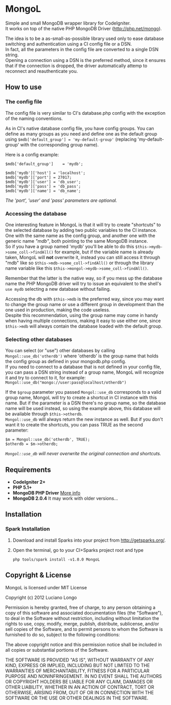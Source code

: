 MongoL
======

Simple and small MongoDB wrapper library for CodeIgniter.  
It works on top of the native PHP MongoDB Driver (http://php.net/mongo).

The idea is to be a as-small-as-possible library used only to ease database
switching and authentication using a CI config file or a DSN.  
In fact, all the parameters in the config file are converted to a single DSN
string.  
Opening a connection using a DSN is the preferred method, since it ensures that
if the connection is dropped, the driver automatically attemp to reconnect and
reauthenticate you.

How to use
----------

### The config file

The config file is very similar to CI's database.php config with the exception
of the naming conventions.

As in CI's native database config file, you have config groups. You can define
as many groups as you need and define one as the default group using
`$mdb['default_group'] = 'my-default-group'` (replacing 'my-default-group' with
the corresponding group name).

Here is a config example:

    $mdb['default_group']    = 'mydb';
    
    $mdb['mydb']['host'] = 'localhost';
    $mdb['mydb']['port'] = 27017;
    $mdb['mydb']['user'] = 'db_user';
    $mdb['mydb']['pass'] = 'db_pass';
    $mdb['mydb']['name'] = 'db_name';

_The 'port', 'user' and 'pass' parameters are optional._

### Accessing the database

One interesting feature in MongoL is that it will try to create "shortcuts" to
the selected database by adding two public variables to the CI instance. One
with the same name as the config group, and another one with the generic name
_"mdb"_, both pointing to the same MongoDB instance.  
So if you have a group named 'mydb' you'll be able to do this
`$this->mydb->some_coll->findAll()` for example, but if the variable name is
already taken, MongoL will **not** overwrite it, instead you can still access
it through "mdb" like so `$this->mdb->some_coll->findAll()` or through the
library name variable like this `$this->mongol->mydb->some_coll->findAll()`.

Remember that the latter is the native way, so if you mess up the database name
the PHP MongoDB driver will try to issue an equivalent to the shell's `use mydb`
selecting a new database without failing.

Accessing the db with `$this->mdb` is the preferred way, since you may want to
change the group name or use a different group in development than the one used
in production, making the code useless.  
Despite this recommendation, using the group name may come in handy when having
multiple connections, making it easy to use either one, since `$this->mdb` will
always contain the database loaded with the default group.

### Selecting other databases

You can select (or "use") other databases by calling `Mongol::use_db('otherdb')`
where 'otherdb' is the group name that holds the config group as defined in your
mongodb.php config.  
If you need to connect to a database that is not defined in your config file,
you can pass a DSN string instead of a group name, MongoL will recognize it and
try to connect to it, for example:
`Mongol::use_db("mongo://user:pass@localhost/otherdb")`

If the `$group` parameter you passed `Mongol::use_db` corresponds to a valid
group name, MongoL will try to create a shortcut in CI instance with this name.
But if the parameter is a DSN there's no group name, so the database name will
be used instead, so using the example above, this database will be available
through `$this->otherdb`.  
`Mongol::use_db` will always return the new instance as well. But if you don't
want it to create the shortcuts, you can pass TRUE as the second parameter:

    $m = Mongol::use_db('otherdb', TRUE);
    $otherdb = $m->otherdb;

_`Mongol::use_db` will never overwrite the original connection and shortcuts._

Requirements
------------

* **CodeIgniter 2+**
* **PHP 5.1+**
* **MongoDB PHP Driver** [More info](http://php.net/mongo)
* **MongoDB 2.0.4** It may work with older versions...

Installation
------------

### Spark Installation

1.  Download and install Sparks into your project from http://getsparks.org/.
2.  Open the terminal, go to your CI+Sparks project root and type  
    
    `php tools/spark install -v1.0.0 MongoL`
    
Copyright & License
-------------------

MongoL is licensed under MIT License

Copyright (c) 2012 Luciano Longo

Permission is hereby granted, free of charge, to any person obtaining a copy of
this software and associated documentation files (the "Software"), to deal in
the Software without restriction, including without limitation the rights to
use, copy, modify, merge, publish, distribute, sublicense, and/or sell copies of
the Software, and to permit persons to whom the Software is furnished to do so,
subject to the following conditions:

The above copyright notice and this permission notice shall be included in all
copies or substantial portions of the Software.

THE SOFTWARE IS PROVIDED "AS IS", WITHOUT WARRANTY OF ANY KIND, EXPRESS OR
IMPLIED, INCLUDING BUT NOT LIMITED TO THE WARRANTIES OF MERCHANTABILITY, FITNESS
FOR A PARTICULAR PURPOSE AND NONINFRINGEMENT. IN NO EVENT SHALL THE AUTHORS OR
COPYRIGHT HOLDERS BE LIABLE FOR ANY CLAIM, DAMAGES OR OTHER LIABILITY, WHETHER
IN AN ACTION OF CONTRACT, TORT OR OTHERWISE, ARISING FROM, OUT OF OR IN
CONNECTION WITH THE SOFTWARE OR THE USE OR OTHER DEALINGS IN THE SOFTWARE.


